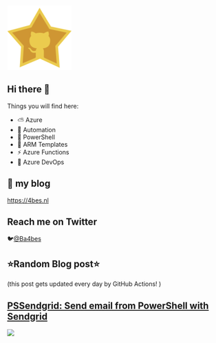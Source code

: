![Github Star](Assets/github-stars-logo_Color.png)

## Hi there 👋

Things you will find here:
- ⛅ Azure
- 🚗 Automation
- 🐚 PowerShell
- 💪 ARM Templates
- ⚡ Azure Functions
- 🚀 Azure DevOps


## 📝 my blog
<https://4bes.nl>

## Reach me on Twitter
🐦[@Ba4bes](https://twitter.com/Ba4bes)

<!---
- 🔭 I’m currently working on ...
- 🌱 I’m currently learning ...
- 👯 I’m looking to collaborate on ...
- 🤔 I’m looking for help with ...
- 💬 Ask me about ...
- 📫 How to reach me: ...
- 😄 Pronouns: ...
- ⚡ Fun fact: I have a standard poodle 🐩

-->

## ⭐Random Blog post⭐

(this post gets updated every day by GitHub Actions! )

<!-- Link -->
## [PSSendgrid: Send email from PowerShell with Sendgrid](https://4bes.nl/2020/07/26/pssendgrid-send-email-from-powershell-with-sendgrid/)

<a href="https://4bes.nl/2020/07/26/pssendgrid-send-email-from-powershell-with-sendgrid/"><img src="https://4bes.nl/wp-content/uploads/2020/07/PSSendGridtn2.png" height="250px"></a>

